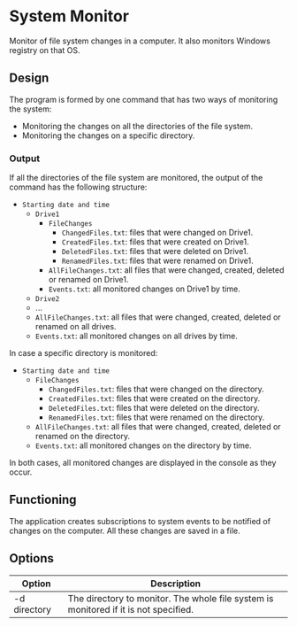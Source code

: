 # System Monitor

Monitor of file system changes in a computer. It also monitors Windows registry on that OS.

## Design

The program is formed by one command that has two ways of monitoring the system:

- Monitoring the changes on all the directories of the file system.
- Monitoring the changes on a specific directory.

### Output

If all the directories of the file system are monitored, the output of the command has the following structure:

- `Starting date and time`
  - `Drive1`
    - `FileChanges`
      - `ChangedFiles.txt`: files that were changed on Drive1.
      - `CreatedFiles.txt`: files that were created on Drive1.
      - `DeletedFiles.txt`: files that were deleted on Drive1.
      - `RenamedFiles.txt`: files that were renamed on Drive1.
    - `AllFileChanges.txt`: all files that were changed, created, deleted or renamed on Drive1.
    - `Events.txt`: all monitored changes on Drive1 by time.
  - `Drive2`
  - ...
  - `AllFileChanges.txt`: all files that were changed, created, deleted or renamed on all drives.
  - `Events.txt`: all monitored changes on all drives by time.

In case a specific directory is monitored:

- `Starting date and time`
  - `FileChanges`
    - `ChangedFiles.txt`: files that were changed on the directory.
    - `CreatedFiles.txt`: files that were created on the directory.
    - `DeletedFiles.txt`: files that were deleted on the directory.
    - `RenamedFiles.txt`: files that were renamed on the directory.
  - `AllFileChanges.txt`: all files that were changed, created, deleted or renamed on the directory.
  - `Events.txt`: all monitored changes on the directory by time.

In both cases, all monitored changes are displayed in the console as they occur.

## Functioning

The application creates subscriptions to system events to be notified of changes on the computer. All these changes are saved in a file.

## Options

Option|Description
-|-
-d directory|The directory to monitor. The whole file system is monitored if it is not specified.